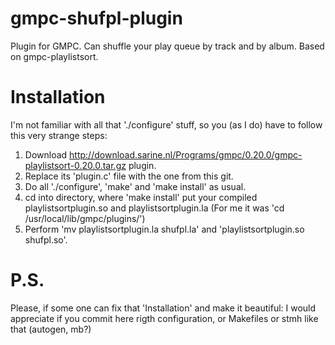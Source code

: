gmpc-shufpl-plugin
==================

Plugin for GMPC. Can shuffle your play queue by track and by album. 
Based on gmpc-playlistsort.


Installation
======================

I'm not familiar with all that './configure' stuff, so 
you (as I do) have to follow this very strange steps:

1. Download http://download.sarine.nl/Programs/gmpc/0.20.0/gmpc-playlistsort-0.20.0.tar.gz plugin.
2. Replace its 'plugin.c' file with the one from this git.
3. Do all './configure', 'make' and 'make install' as usual.
4. cd into directory, where 'make install' put your compiled playlistsortplugin.so and playlistsortplugin.la
(For me it was 'cd /usr/local/lib/gmpc/plugins/')
5. Perform 'mv playlistsortplugin.la shufpl.la' and 'playlistsortplugin.so shufpl.so'.


P.S.
=======================

Please, if some one can fix that 'Installation' and make it beautiful:
I would appreciate if you commit here rigth configuration, or Makefiles or stmh like that (autogen, mb?) 
